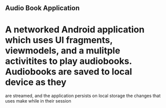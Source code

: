 ## Audio Book Application
# A networked Android application which uses UI fragments, viewmodels, and a mulitple activitites to play audiobooks. Audiobooks are saved to local device as they
are streamed, and the application persists on local storage the changes that uses make while in their session
